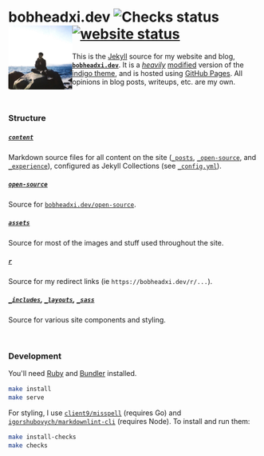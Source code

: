 # bobheadxi.dev ![Checks status](https://github.com/bobheadxi/bobheadxi.github.io/workflows/Checks/badge.svg) [![website status](https://img.shields.io/website/https/bobheadxi.dev.svg?down_color=lightgrey&down_message=offline&label=website&up_message=online)](https://bobheadxi.dev) <img align="left" width=128 src="/assets/images/profile.jpg"/>

This is the [Jekyll](https://jekyllrb.com/) source for my website and blog, [**`bobheadxi.dev`**](https://bobheadxi.dev).
It is a [*heavily*](https://bobheadxi.dev/march-2020-site-updates/) [modified](https://bobheadxi.dev/introducing-dark-mode) version of the [indigo theme](https://github.com/sergiokopplin/indigo),
and is hosted using [GitHub Pages](https://pages.github.com/). All opinions in blog posts, writeups, etc. are my own.

<br />

### Structure

##### [`content`](/content)

Markdown source files for all content on the site ([`_posts`](content/_posts), [`_open-source`](content/_open-source), and [`_experience`](content/_experience)), configured as Jekyll Collections (see [`_config.yml`](./_config.yml)).

##### [`open-source`](/open-source)

Source for [`bobheadxi.dev/open-source`](https://bobheadxi.dev/open-source).

##### [`assets`](/assets)

Source for most of the images and stuff used throughout the site.

##### [`r`](/r)

Source for my redirect links (ie `https://bobheadxi.dev/r/...`).

##### [`_includes`](/_includes), [`_layouts`](/_layouts), [`_sass`](/_sass)

Source for various site components and styling.

<br />

### Development

You'll need [Ruby](https://www.ruby-lang.org/en/documentation/installation/) and [Bundler](https://bundler.io/) installed.

```sh
make install
make serve
```

For styling, I use [`client9/misspell`](https://github.com/client9/misspell) (requires Go) and [`igorshubovych/markdownlint-cli`](https://github.com/igorshubovych/markdownlint-cli) (requires Node). To install and run them:

```sh
make install-checks
make checks
```
